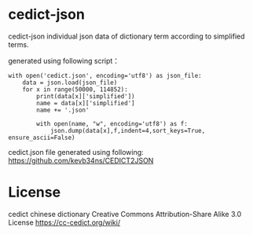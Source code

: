 # cedict-json

cedict-json individual json data of dictionary term according to simplified terms.

generated using following script：
```
with open('cedict.json', encoding='utf8') as json_file:
    data = json.load(json_file)
    for x in range(50000, 114852):
        print(data[x]['simplified'])
        name = data[x]['simplified']
        name += '.json'
        
        with open(name, "w", encoding='utf8') as f:
            json.dump(data[x],f,indent=4,sort_keys=True, ensure_ascii=False)
```
 
cedict.json file generated using following:
https://github.com/kevb34ns/CEDICT2JSON


# License
cedict chinese dictionary
Creative Commons Attribution-Share Alike 3.0 License
https://cc-cedict.org/wiki/
